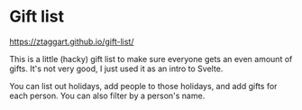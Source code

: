 # Gift list
https://ztaggart.github.io/gift-list/

This is a little (hacky) gift list to make sure everyone gets an even amount of gifts. It's not very good, I just used it as an intro to Svelte.

You can list out holidays, add people to those holidays, and add gifts for each person.
You can also filter by a person's name.
